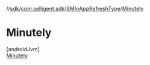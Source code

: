 //[sdk](../../../../index.md)/[com.selligent.sdk](../../index.md)/[SMInAppRefreshType](../index.md)/[Minutely](index.md)

# Minutely

[androidJvm]\
[Minutely](index.md)
